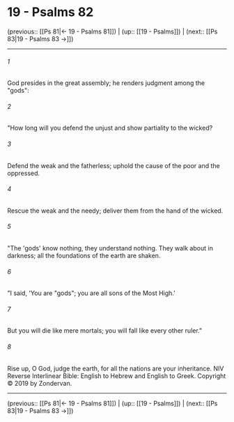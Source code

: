 # 19 - Psalms 82

(previous:: [[Ps 81|← 19 - Psalms 81]]) | (up:: [[19 - Psalms]]) | (next:: [[Ps 83|19 - Psalms 83 →]])

***


###### 1 
God presides in the great assembly; he renders judgment among the "gods": 

###### 2 
"How long will you defend the unjust and show partiality to the wicked? 

###### 3 
Defend the weak and the fatherless; uphold the cause of the poor and the oppressed. 

###### 4 
Rescue the weak and the needy; deliver them from the hand of the wicked. 

###### 5 
"The 'gods' know nothing, they understand nothing. They walk about in darkness; all the foundations of the earth are shaken. 

###### 6 
"I said, 'You are "gods"; you are all sons of the Most High.' 

###### 7 
But you will die like mere mortals; you will fall like every other ruler." 

###### 8 
Rise up, O God, judge the earth, for all the nations are your inheritance. NIV Reverse Interlinear Bible: English to Hebrew and English to Greek. Copyright © 2019 by Zondervan.

***

(previous:: [[Ps 81|← 19 - Psalms 81]]) | (up:: [[19 - Psalms]]) | (next:: [[Ps 83|19 - Psalms 83 →]])

